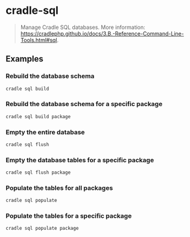 # cradle-sql

> Manage Cradle SQL databases. More information: <https://cradlephp.github.io/docs/3.B.-Reference-Command-Line-Tools.html#sql>.

## Examples

### Rebuild the database schema

```bash
cradle sql build
```

### Rebuild the database schema for a specific package

```bash
cradle sql build package
```

### Empty the entire database

```bash
cradle sql flush
```

### Empty the database tables for a specific package

```bash
cradle sql flush package
```

### Populate the tables for all packages

```bash
cradle sql populate
```

### Populate the tables for a specific package

```bash
cradle sql populate package
```

